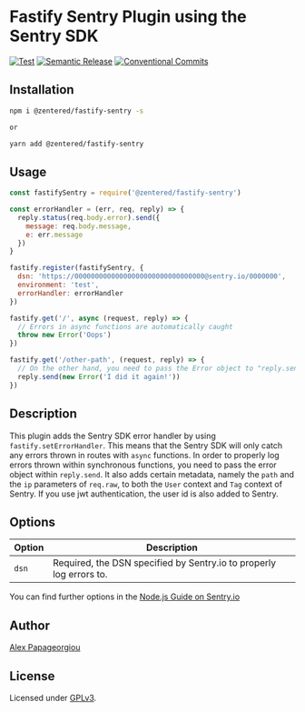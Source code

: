 # Fastify Sentry Plugin using the Sentry SDK

[![Test](https://github.com/zentered/fastify-sentry/actions/workflows/test.yml/badge.svg)](https://github.com/zentered/fastify-sentry/actions/workflows/test.yml)
[![Semantic Release](https://github.com/zentered/fastify-sentry/actions/workflows/publish.yml/badge.svg)](https://github.com/zentered/fastify-sentry/actions/workflows/publish.yml)
[![Conventional Commits](https://img.shields.io/badge/Conventional%20Commits-1.0.0-yellow.svg)](https://conventionalcommits.org)

## Installation

```bash
npm i @zentered/fastify-sentry -s

or

yarn add @zentered/fastify-sentry
```

## Usage

```js
const fastifySentry = require('@zentered/fastify-sentry')

const errorHandler = (err, req, reply) => {
  reply.status(req.body.error).send({
    message: req.body.message,
    e: err.message
  })
}

fastify.register(fastifySentry, {
  dsn: 'https://00000000000000000000000000000000@sentry.io/0000000',
  environment: 'test',
  errorHandler: errorHandler
})

fastify.get('/', async (request, reply) => {
  // Errors in async functions are automatically caught
  throw new Error('Oops')
})

fastify.get('/other-path', (request, reply) => {
  // On the other hand, you need to pass the Error object to "reply.send" for it to be logged as Fastify does not catch errors in synchronous functions!
  reply.send(new Error('I did it again!'))
})
```

## Description

This plugin adds the Sentry SDK error handler by using `fastify.setErrorHandler`. This means that the Sentry SDK will only catch any errors thrown in routes with `async` functions. In order to properly log errors thrown within synchronous functions, you need to pass the error object within `reply.send`. It also adds certain metadata, namely the `path` and the `ip` parameters of `req.raw`, to both the `User` context and `Tag` context of Sentry. If you use jwt authentication, the user id is also added to Sentry.

## Options

| Option | Description                                                         |
| ------ | ------------------------------------------------------------------- |
| `dsn`  | Required, the DSN specified by Sentry.io to properly log errors to. |

You can find further options in the [Node.js Guide on Sentry.io](https://docs.sentry.io/platforms/node/)

## Author

[Alex Papageorgiou](alex.ppg@pm.me)

## License

Licensed under [GPLv3](./LICENSE).
